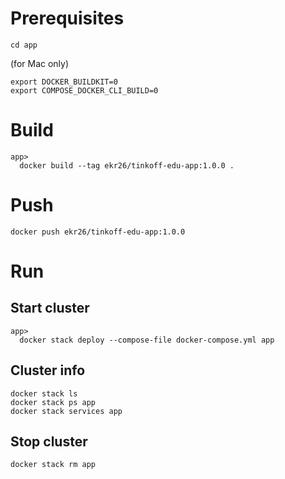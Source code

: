 Prerequisites
=============
```shell
cd app
```

(for Mac only)
```shell
export DOCKER_BUILDKIT=0
export COMPOSE_DOCKER_CLI_BUILD=0
```

Build
=====
```shell
app>
  docker build --tag ekr26/tinkoff-edu-app:1.0.0 .
```

Push
====
```shell
docker push ekr26/tinkoff-edu-app:1.0.0
```


Run
====

Start cluster
--------------
```shell
app>
  docker stack deploy --compose-file docker-compose.yml app
```

Cluster info
------------
```shell
docker stack ls
docker stack ps app
docker stack services app

```

Stop cluster
------------
```shell
docker stack rm app
```
